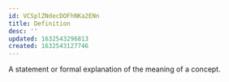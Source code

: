 ```yaml
---
id: VCSplZNdecDOFhNKa2ENn
title: Definition
desc: ''
updated: 1632543296813
created: 1632543127746
---
```

A statement or formal explanation of the meaning of a concept.

